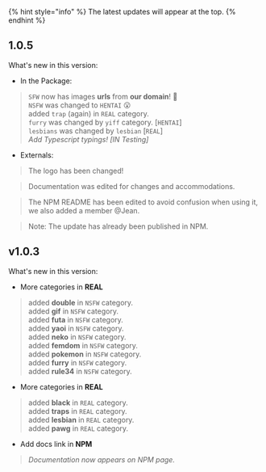 {% hint style="info" %} The latest updates will appear at the top. {% endhint %}

## 1.0.5 

What's new in this version:

+ In the Package: 
> `SFW` now has images **urls** from **our domain**! 🎉   
> `NSFW` was changed to `HENTAI` 😮   
> added `trap` (again) in `REAL` category.   
>  `furry` was changed by `yiff` category. [`HENTAI`]   
> `lesbians` was changed by `lesbian` [`REAL`]  
> _Add Typescript typings! [IN Testing]_     

+ Externals:   
> The logo has been changed!    

> Documentation was edited for changes and accommodations.      

> The NPM README has been edited to avoid confusion when using it, we also added a member @Jean.      

> Note: The update has already been published in NPM.   

## v1.0.3

What's new in this version:

+ More categories in **REAL**  
> added **double** in `NSFW` category.  
> added **gif** in `NSFW` category.  
> added **futa** in `NSFW` category.  
> added **yaoi** in `NSFW` category.  
> added **neko** in `NSFW` category.  
> added **femdom** in `NSFW` category.  
> added **pokemon** in `NSFW` category.  
> added **furry** in `NSFW` category.  
> added **rule34** in `NSFW` category. 

+ More categories in **REAL**  
> added **black** in `REAL` category.  
> added **traps** in `REAL` category.  
> added **lesbian** in `REAL` category.  
> added **pawg** in `REAL` category.

+ Add docs link in **NPM**   
> _Documentation now appears on NPM page._
